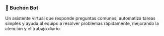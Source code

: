 ### 🤖 Buchón Bot

Un asistente virtual que responde preguntas comunes, automatiza tareas simples y ayuda al equipo a resolver problemas rápidamente, mejorando la atención y el trabajo diario.